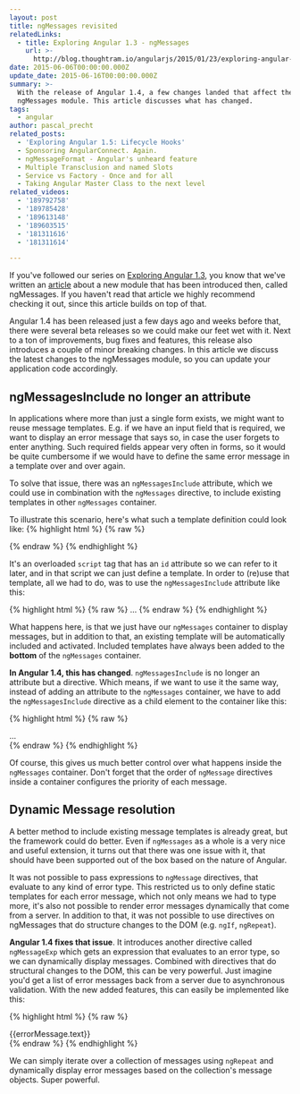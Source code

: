 ```yaml
---
layout: post
title: ngMessages revisited
relatedLinks:
  - title: Exploring Angular 1.3 - ngMessages
    url: >-
      http://blog.thoughtram.io/angularjs/2015/01/23/exploring-angular-1.3-ngMessages.html
date: 2015-06-06T00:00:00.000Z
update_date: 2015-06-16T00:00:00.000Z
summary: >-
  With the release of Angular 1.4, a few changes landed that affect the
  ngMessages module. This article discusses what has changed.
tags:
  - angular
author: pascal_precht
related_posts:
  - 'Exploring Angular 1.5: Lifecycle Hooks'
  - Sponsoring AngularConnect. Again.
  - ngMessageFormat - Angular's unheard feature
  - Multiple Transclusion and named Slots
  - Service vs Factory - Once and for all
  - Taking Angular Master Class to the next level
related_videos:
  - '189792758'
  - '189785428'
  - '189613148'
  - '189603515'
  - '181311616'
  - '181311614'

---
```


If you've followed our series on [Exploring Angular 1.3](http://blog.thoughtram.io/exploring-angular-1.3), you know that we've written an [article](http://blog.thoughtram.io/angularjs/2015/01/23/exploring-angular-1.3-ngMessages.html) about a new module that has been introduced then, called ngMessages. If you haven't read that article we highly recommend checking it out, since this article builds on top of that.

Angular 1.4 has been released just a few days ago and weeks before that, there were several beta releases so we could make our feet wet with it. Next to a ton of improvements, bug fixes and features, this release also introduces a couple of minor breaking changes. In this article we discuss the latest changes to the ngMessages module, so you can update your application code accordingly.

## ngMessagesInclude no longer an attribute

In applications where more than just a single form exists, we might want to reuse message templates. E.g. if we have an input field that is required, we want to display an error message that says so, in case the user forgets to enter anything. Such required fields appear very often in forms, so it would be quite cumbersome if we would have to define the same error message in a template over and over again.

To solve that issue, there was an `ngMessagesInclude` attribute, which we could use in combination with the `ngMessages` directive, to include existing templates in other `ngMessages` container.

To illustrate this scenario, here's what such a template definition could look like:
{% highlight html %}
{% raw %}
<script type="script/ng-template" id="required-message">
  <ng-message when="required">
    This field is required!
  </ng-message>
</script>
{% endraw %}
{% endhighlight %}

It's an overloaded `script` tag that has an `id` attribute so we can refer to it later, and in that script we can just define a template. In order to (re)use that template, all we had to do, was to use the `ngMessagesInclude` attribute like this:

{% highlight html %}
{% raw %}
<ng-messages ng-messages-include="required-message" for="otherForm.field.$error">
  ...
</ng-messages>
{% endraw %}
{% endhighlight %}

What happens here, is that we just have our `ngMessages` container to display messages, but in addition to that, an existing template will be automatically included and activated. Included templates have always been added to the **bottom** of the `ngMessages` container.

**In Angular 1.4, this has changed**. `ngMessagesInclude` is no longer an attribute but a directive. Which means, if we want to use it the same way, instead of adding an attribute to the `ngMessages` container, we have to add the `ngMessagesInclude` directive as a child element to the container like this:

{% highlight html %}
{% raw %}
<ng-messages for="otherForm.field.$error">
  <div ng-message="minlength">...<div>
  <div ng-messages-include="required-message"></div>
</ng-messages>
{% endraw %}
{% endhighlight %}

Of course, this gives us much better control over what happens inside the `ngMessages` container. Don't forget that the order of `ngMessage` directives inside a container configures the priority of each message.

## Dynamic Message resolution

A better method to include existing message templates is already great, but the framework could do better. Even if `ngMessages` as a whole is a very nice and useful extension, it turns out that there was one issue with it, that should have been supported out of the box based on the nature of Angular.

It was not possible to pass expressions to `ngMessage` directives, that evaluate to any kind of error type. This restricted us to only define static templates for each error message, which not only means we had to type more, it's also not possible to render error messages dynamically that come from a server. In addition to that, it was not possible to use directives on ngMessages that do structure changes to the DOM (e.g. `ngIf`, `ngRepeat`).

**Angular 1.4 fixes that issue**. It introduces another directive called `ngMessageExp` which gets an expression that evaluates to an error type, so we can dynamically display messages. Combined with directives that do structural changes to the DOM, this can be very powerful. Just imagine you'd get a list of error messages back from a server due to asynchronous validation. With the new added features, this can easily be implemented like this:

{% highlight html %}
{% raw %}
<ng-messages for="otherForm.field.$error">
  <div ng-repeat="errorMessage in errorMessages">
    <div ng-message-exp="errorMessage.type">
      {{errorMessage.text}}
    </div>
  </div>
</ng-messages>
{% endraw %}
{% endhighlight %}

We can simply iterate over a collection of messages using `ngRepeat` and dynamically display error messages based on the collection's message objects. Super powerful.

